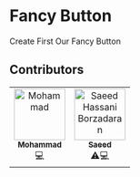 # Fancy Button
Create First Our Fancy Button

## Contributors

<table> 
    <tr>
        <td align="center"><a href="#"><img
                src="https://avatars.githubusercontent.com/u/47541819?v=4" width="90px;"
                alt="Mohammad"/><br/><sub><b>Mohammad</b></sub></a><br/><a
                 title="Code">💻</a></td>
        <td align="center"><a href="#"><img
                src="https://avatars.githubusercontent.com/u/20496196?v=4" width="90px;"
                alt="Saeed Hassani Borzadaran"/><br/><sub><b>Saeed</b></sub></a><br/><a
                 title="Code">⚠💻</a></td>
    </tr>
</table>
